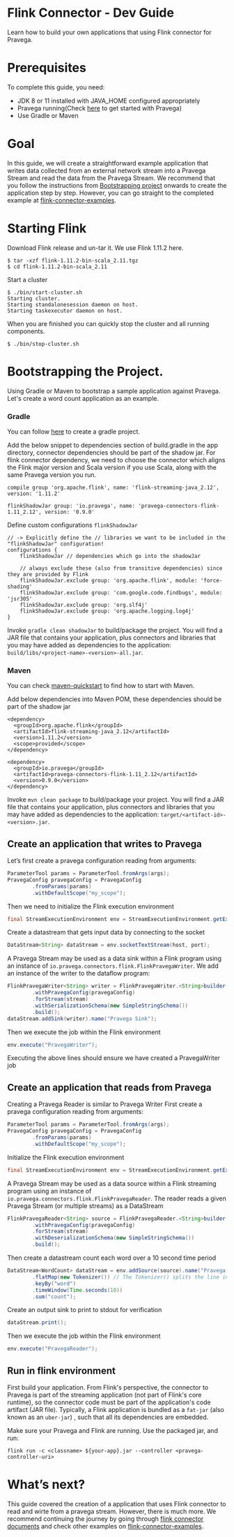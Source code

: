 <!--
Copyright (c) Dell Inc., or its subsidiaries. All Rights Reserved.

Licensed under the Apache License, Version 2.0 (the "License");
you may not use this file except in compliance with the License.
You may obtain a copy of the License at

    http://www.apache.org/licenses/LICENSE-2.0
-->
# Flink Connector - Dev Guide
Learn how to build your own applications that using Flink connector for Pravega.

 
# Prerequisites
To complete this guide, you need:

* JDK 8 or 11 installed with JAVA_HOME configured appropriately
* Pravega running(Check [here](https://pravega.io/docs/latest/getting-started/) to get started with Pravega)
* Use Gradle or Maven



# Goal
In this guide, we will create a straightforward example application that writes data collected from an external network stream into a Pravega Stream and read the data from the Pravega Stream.
We recommend that you follow the instructions from [Bootstrapping project](#Bootstrapping-the-Project) onwards to create the application step by step.
However, you can go straight to the completed example at [flink-connector-examples](https://github.com/pravega/pravega-samples/tree/master/flink-connector-examples).




# Starting Flink
Download Flink release and un-tar it. We use Flink 1.11.2 here. 
```
$ tar -xzf flink-1.11.2-bin-scala_2.11.tgz
$ cd flink-1.11.2-bin-scala_2.11
```
Start a cluster
```
$ ./bin/start-cluster.sh
Starting cluster.
Starting standalonesession daemon on host.
Starting taskexecutor daemon on host.
```
When you are finished you can quickly stop the cluster and all running components.
```
$ ./bin/stop-cluster.sh
```

# Bootstrapping the Project.

Using Gradle or Maven to bootstrap a sample application against Pravega. Let's create a word count application as an example.
### Gradle
You can follow [here](https://ci.apache.org/projects/flink/flink-docs-stable/dev/project-configuration.html#gradle) to create a gradle project.

Add the below snippet to dependencies section of build.gradle in the app directory, connector dependencies should be part of the shadow jar. For flink connector dependency, we need to choose the connector which aligns the Flink major version and Scala version if you use Scala, along with the same Pravega version you run.
```
compile group 'org.apache.flink', name: 'flink-streaming-java_2.12', version: '1.11.2'

flinkShadowJar group: 'io.pravega', name: 'pravega-connectors-flink-1.11_2.12', version: '0.9.0'
```
Define custom configurations `flinkShadowJar`
```
// -> Explicitly define the // libraries we want to be included in the "flinkShadowJar" configuration!
configurations {
    flinkShadowJar // dependencies which go into the shadowJar

    // always exclude these (also from transitive dependencies) since they are provided by Flink
    flinkShadowJar.exclude group: 'org.apache.flink', module: 'force-shading'
    flinkShadowJar.exclude group: 'com.google.code.findbugs', module: 'jsr305'
    flinkShadowJar.exclude group: 'org.slf4j'
    flinkShadowJar.exclude group: 'org.apache.logging.log4j'
}
```

Invoke `gradle clean shadowJar` to build/package the project. You will find a JAR file that contains your application, plus connectors and libraries that you may have added as dependencies to the application: `build/libs/<project-name>-<version>-all.jar`.


### Maven

You can check [maven-quickstart](https://ci.apache.org/projects/flink/flink-docs-release-1.12/dev/project-configuration.html#maven-quickstart) to find how to start with Maven.

Add below dependencies into Maven POM, these dependencies should be part of the shadow jar
```
<dependency>
  <groupId>org.apache.flink</groupId>
  <artifactId>flink-streaming-java_2.12</artifactId>
  <version>1.11.2</version>
  <scope>provided</scope>
</dependency>

<dependency>
  <groupId>io.pravega</groupId>
  <artifactId>pravega-connectors-flink-1.11_2.12</artifactId>
  <version>0.9.0</version>
</dependency>
```

Invoke `mvn clean package` to build/package your project. You will find a JAR file that contains your application, plus connectors and libraries that you may have added as dependencies to the application: `target/<artifact-id>-<version>.jar`.




## Create an application that writes to Pravega

Let’s first create a pravega configuration reading from arguments:
```java
ParameterTool params = ParameterTool.fromArgs(args);
PravegaConfig pravegaConfig = PravegaConfig
        .fromParams(params)
        .withDefaultScope("my_scope");
```
Then we need to initialize the Flink execution environment
```java
final StreamExecutionEnvironment env = StreamExecutionEnvironment.getExecutionEnvironment();
```
Create a datastream that gets input data by connecting to the socket
```java
DataStream<String> dataStream = env.socketTextStream(host, port);
```
A Pravega Stream may be used as a data sink within a Flink program using an instance of `io.pravega.connectors.flink.FlinkPravegaWriter`. We add an instance of the writer to the dataflow program:
```java
FlinkPravegaWriter<String> writer = FlinkPravegaWriter.<String>builder()
        .withPravegaConfig(pravegaConfig)
        .forStream(stream)
        .withSerializationSchema(new SimpleStringSchema())
        .build();
dataStream.addSink(writer).name("Pravega Sink");
```
Then we execute the job within the Flink environment
```java
env.execute("PravegaWriter");
```
Executing the above lines should ensure we have created a PravegaWriter job

## Create an application that reads from Pravega
Creating a Pravega Reader is similar to Pravega Writer
First create a pravega configuration reading from arguments:
```java
ParameterTool params = ParameterTool.fromArgs(args);
PravegaConfig pravegaConfig = PravegaConfig
        .fromParams(params)
        .withDefaultScope("my_scope");
```
Initialize the Flink execution environment
```java
final StreamExecutionEnvironment env = StreamExecutionEnvironment.getExecutionEnvironment();
```
A Pravega Stream may be used as a data source within a Flink streaming program using an instance of `io.pravega.connectors.flink.FlinkPravegaReader`. The reader reads a given Pravega Stream (or multiple streams) as a DataStream
```java
FlinkPravegaReader<String> source = FlinkPravegaReader.<String>builder()
        .withPravegaConfig(pravegaConfig)
        .forStream(stream)
        .withDeserializationSchema(new SimpleStringSchema())
        .build();
```
Then create a datastream count each word over a 10 second time period
```java
DataStream<WordCount> dataStream = env.addSource(source).name("Pravega Stream")
        .flatMap(new Tokenizer()) // The Tokenizer() splits the line into words, and emit streams of "WordCount(word, 1)"
        .keyBy("word")
        .timeWindow(Time.seconds(10))
        .sum("count");
```
Create an output sink to print to stdout for verification
```java
dataStream.print();
```
Then we execute the job within the Flink environment
```java
env.execute("PravegaReader");
```

## Run in flink environment
First build your application. From Flink's perspective, the connector to Pravega is part of the streaming application (not part of Flink's core runtime), so the connector code must be part of the application's code artifact (JAR file). Typically, a Flink application is bundled as a `fat-jar` (also known as an `uber-jar`) , such that all its dependencies are embedded.

Make sure your Pravega and Flink are running. Use the packaged jar, and run:
```
flink run -c <classname> ${your-app}.jar --controller <pravega-controller-uri>
```

# What’s next?
This guide covered the creation of a application that uses Flink connector to read and wirte from a pravega stream. However, there is much more. We recommend continuing the journey by going through [flink connector documents](https://pravega.io/docs/latest/connectors/flink-connector/) and check other examples on [flink-connector-examples](https://github.com/pravega/pravega-samples/tree/master/flink-connector-examples).
